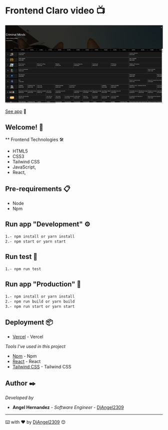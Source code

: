 # Frontend Claro video 📺

![screenshot](/public/result.png)

[See app](https://list-channels.vercel.app/) 👀

## Welcome! 👋

\*\* Frontend Technologies 🛠

- HTML5
- CSS3
- Tailwind CSS
- JavaScript,
- React,

## Pre-requirements 📋

- Node
- Npm

## Run app "Development" ⚙️

```
1.- npm install or yarn install
2.- npm start or yarn start
```

## Run test 🧪

```
1.- npm run test
```

## Run app "Production" 🚀

```
1.- npm install or yarn install
2.- npm run build or yarn build
3.- npm run start or yarn start
```

## Deployment 📦

- [Vercel](https://vercel.com/) - Vercel

_Tools I've used in this project_

- [Npm](https://www.npmjs.com/) - Npm
- [React](https://es.reactjs.org/) - React
- [Tailwind CSS](https://tailwindcss.com/) - Tailwind CSS

## Author ✒️

_Developed by_

- **Angel Hernandez** - _Software Engineer_ - [DjAngel2309](https://github.com/DjAngel09)

---

⌨️ with ❤️ by [DjAngel2309](https://github.com/DjAngel09) 😊